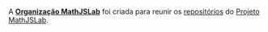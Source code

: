 A [**Organização MathJSLab**](https://github.com/MathJSLab) foi criada para reunir os [repositórios](https://github.com/orgs/MathJSLab/repositories) do [Projeto MathJSLab](https://mathjslab.com/).